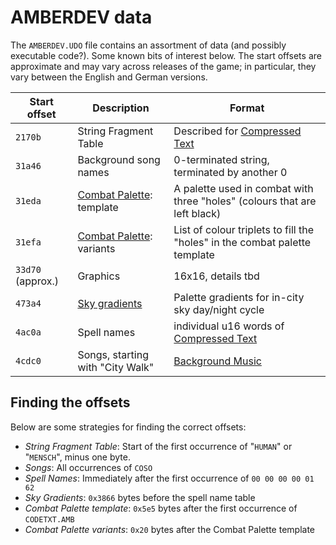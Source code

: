 # AMBERDEV data

The `AMBERDEV.UDO` file contains an assortment of data (and possibly executable code?). Some known bits of interest below.
The start offsets are approximate and may vary across releases of the game; in particular, they vary between the English and German versions.

| Start offset      | Description                             | Format                                                                     |
|-------------------|-----------------------------------------|----------------------------------------------------------------------------|
| `2170b`           | String Fragment Table                   | Described for [Compressed Text](CompressedText.md)               |
| `31a46`           | Background song names                   | 0-terminated string, terminated by another 0                               |
| `31eda`           | [Combat Palette](Palettes.md): template | A palette used in combat with three "holes" (colours that are left black)  |
| `31efa`           | [Combat Palette](Palettes.md): variants | List of colour triplets to fill the "holes" in the combat palette template |
| `33d70` (approx.) | Graphics                                | 16x16, details tbd                                                         |
| `473a4`           | [Sky gradients](LabData.md)             | Palette gradients for in-city sky day/night cycle                          |
| `4ac0a`           | Spell names                             | individual u16 words of [Compressed Text](CompressedText.md)     |
| `4cdc0`           | Songs, starting with "City Walk"        | [Background Music](Hippel-CoSo.md)                                         |

## Finding the offsets

Below are some strategies for finding the correct offsets:

- *String Fragment Table*: Start of the first occurrence of "`HUMAN`" or "`MENSCH`", minus one byte.
- *Songs*: All occurrences of `COSO`
- *Spell Names*: Immediately after the first occurrence of `00 00 00 00 01 62`
- *Sky Gradients*: `0x3866` bytes before the spell name table
- *Combat Palette template*: `0x5e5` bytes after the first occurrence of `CODETXT.AMB`
- *Combat Palette variants*: `0x20` bytes after the Combat Palette template
